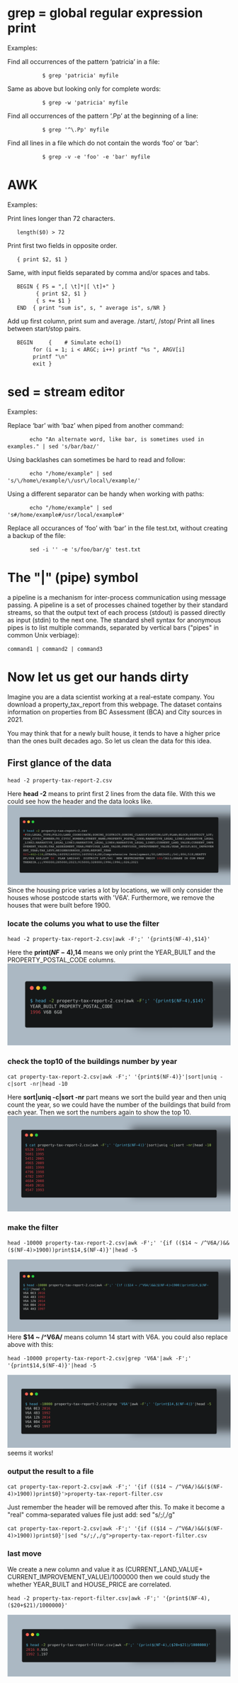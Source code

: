 # grep = global regular expression print

Examples:

Find all occurrences of the pattern ‘patricia’ in a file:

               $ grep 'patricia' myfile

   Same as above but looking only for complete words:

               $ grep -w 'patricia' myfile

   Find all occurrences of the pattern ‘.Pp’ at the beginning of a line:

               $ grep '^\.Pp' myfile

   Find all lines in a file which do not contain the words ‘foo’ or ‘bar’:

               $ grep -v -e 'foo' -e 'bar' myfile
        
        
#  AWK

Examples:
       
       
   Print lines longer than 72 characters.
       
       length($0) > 72
   Print first two fields in opposite order.
       
       { print $2, $1 }
   
   Same, with input fields separated by comma and/or spaces and
              tabs.
              
       BEGIN { FS = ",[ \t]*|[ \t]+" }
             { print $2, $1 }
             { s += $1 }
       END  { print "sum is", s, " average is", s/NR }

   Add up first column, print sum and average.
              /start/, /stop/
              Print all lines between start/stop pairs.

       BEGIN     {    # Simulate echo(1)
            for (i = 1; i < ARGC; i++) printf "%s ", ARGV[i]
            printf "\n"
            exit }
# sed = stream editor

Examples:

   Replace ‘bar’ with ‘baz’ when piped from another command:

           echo "An alternate word, like bar, is sometimes used in examples." | sed 's/bar/baz/'

   Using backlashes can sometimes be hard to read and follow:

           echo "/home/example" | sed  's/\/home\/example/\/usr\/local\/example/'

   Using a different separator can be handy when working with paths:

           echo "/home/example" | sed 's#/home/example#/usr/local/example#'

   Replace all occurances of ‘foo’ with ‘bar’ in the file test.txt, without
     creating a backup of the file:

           sed -i '' -e 's/foo/bar/g' test.txt
#            The "|" (pipe) symbol
a pipeline is a mechanism for inter-process communication using message passing. A pipeline is a set of processes chained together by their standard streams, so that the output text of each process (stdout) is passed directly as input (stdin) to the next one.
The standard shell syntax for anonymous pipes is to list multiple commands, separated by vertical bars ("pipes" in common Unix verbiage):
	
	command1 | command2 | command3


# Now let us get our hands dirty 
Imagine you are a data scientist working at a real-estate company. You download a property_tax_report from this webpage. The dataset contains information on properties from BC Assessment (BCA) and City sources in 2021.

You may think that for a newly built house, it tends to have a higher price than the ones built decades ago. 
So let us clean the data for this idea.
## First glance of the data

	head -2 property-tax-report-2.csv
Here **head -2** means to print first 2 lines from the data file. With this we could see how the header and the data looks like. 
![](carbon.png)
	Since the housing price varies a lot by locations, we will only consider the houses whose postcode starts with 'V6A'. Furthermore, we remove the houses that were built before 1900.
### 	locate the colums you what to use the filter
	head -2 property-tax-report-2.csv|awk -F';' '{print$(NF-4),$14}'
Here the **print$(NF-4),$14** means we only print the YEAR_BUILT and the PROPERTY_POSTAL_CODE columns.
![](carbon-3.png)

### check the top10 of the buildings number by year
	cat property-tax-report-2.csv|awk -F';' '{print$(NF-4)}'|sort|uniq -c|sort -nr|head -10
Here **sort|uniq -c|sort -nr** part means we sort the build year and then uniq count the year, so we could have the number of the buildings that build from each year. Then we sort the numbers again to show the top 10. 
![](carbon-7.png)

### make the filter
	head -10000 property-tax-report-2.csv|awk -F';' '{if (($14 ~ /^V6A/)&&($(NF-4)>1900))print$14,$(NF-4)}'|head -5
![](carbon-4.png)
Here **$14 ~ /^V6A/** means column 14 start with V6A.
you could also replace above with this:
	  
	head -10000 property-tax-report-2.csv|grep 'V6A'|awk -F';' '{print$14,$(NF-4)}'|head -5


![](carbon-10.png)
seems it works!
### output the result to a file
	cat property-tax-report-2.csv|awk -F';' '{if (($14 ~ /^V6A/)&&($(NF-4)>1900))print$0}'>property-tax-report-filter.csv
Just remember the header will be removed after this.
To make it become a "real" comma-separated values file just add:
    sed "s/;/,/g"
    
    cat property-tax-report-2.csv|awk -F';' '{if (($14 ~ /^V6A/)&&($(NF-4)>1900))print$0}'|sed "s/;/,/g">property-tax-report-filter.csv

### last move
We create a new column and value it as (CURRENT_LAND_VALUE+ CURRENT_IMPROVEMENT_VALUE)/1000000 then we could study the whether YEAR_BUILT and HOUSE_PRICE are correlated. 

    head -2 property-tax-report-filter.csv|awk -F';' '{print$(NF-4),($20+$21)/1000000}'

![](carbon-8.png)
